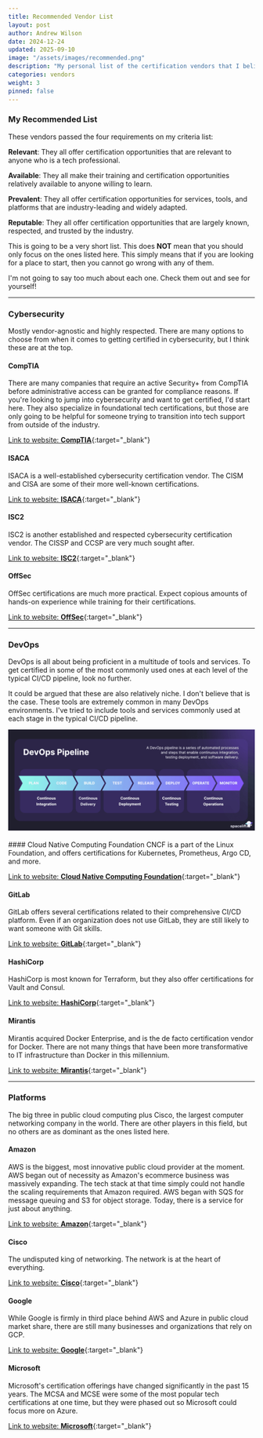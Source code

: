 ```yaml
---
title: Recommended Vendor List
layout: post
author: Andrew Wilson
date: 2024-12-24
updated: 2025-09-10
image: "/assets/images/recommended.png"
description: "My personal list of the certification vendors that I believe offer the best value for the majority of tech professionals of all backgrounds and experience levels."
categories: vendors
weight: 3
pinned: false
---
```

### My Recommended List
These vendors passed the four requirements on my criteria list:

**Relevant**: They all offer certification opportunities that are relevant to anyone who is a tech professional. 

**Available**: They all make their training and certification opportunities relatively available to anyone willing to learn.

**Prevalent**: They all offer certification opportunities for services, tools, and platforms that are industry-leading and widely adapted.

**Reputable**: They all offer certification opportunities that are largely known, respected, and trusted by the industry.

This is going to be a very short list. This does **NOT** mean that you should only focus on the ones listed here. This simply means that if you are looking for a place to start, then you cannot go wrong with any of them.

I'm not going to say too much about each one. Check them out and see for yourself!

---

### Cybersecurity
Mostly vendor-agnostic and highly respected. There are many options to choose from when it comes to getting certified in cybersecurity, but I think these are at the top.

#### CompTIA
There are many companies that require an active Security+ from CompTIA before administrative access can be granted for compliance reasons. If you're looking to jump into cybersecurity and want to get certified, I'd start here. They also specialize in foundational tech certifications, but those are only going to be helpful for someone trying to transition into tech support from outside of the industry. 

[Link to website: **CompTIA**](https://www.comptia.org/certifications){:target="_blank"}

#### ISACA
ISACA is a well-established cybersecurity certification vendor. The CISM and CISA are some of their more well-known certifications. 

[Link to website: **ISACA**](https://www.isaca.org/credentialing/certifications){:target="_blank"}

#### ISC2
ISC2 is another established and respected cybersecurity certification vendor. The CISSP and CCSP are very much sought after. 

[Link to website: **ISC2**](https://www.isc2.org/certifications){:target="_blank"}

#### OffSec
OffSec certifications are much more practical. Expect copious amounts of hands-on experience while training for their certifications. 

[Link to website: **OffSec**](https://www.offsec.com/courses-and-certifications/){:target="_blank"}

---

### DevOps
DevOps is all about being proficient in a multitude of tools and services. To get certified in some of the most commonly used ones at each level of the typical CI/CD pipeline, look no further.

It could be argued that these are also relatively niche. I don't believe that is the case. These tools are extremely common in many DevOps environments. I've tried to include tools and services commonly used at each stage in the typical CI/CD pipeline.
<div class="post-image">
	<a href="https://spacelift.io/blog/devops-pipeline" target="_blank">
		<img src="/assets/images/spacelift_devops_pipeline.png" class="img-responsive" alt="Spacelift Graphic">
	</a>
</div> 
<br>
#### Cloud Native Computing Foundation
CNCF is a part of the Linux Foundation, and offers certifications for Kubernetes, Prometheus, Argo CD, and more. 

[Link to website: **Cloud Native Computing Foundation**](https://www.cncf.io/training/certification/){:target="_blank"}

#### GitLab
GitLab offers several certifications related to their comprehensive CI/CD platform. Even if an organization does not use GitLab, they are still likely to want someone with Git skills.

[Link to website: **GitLab**](https://university.gitlab.com/pages/certifications){:target="_blank"}

#### HashiCorp
HashiCorp is most known for Terraform, but they also offer certifications for Vault and Consul. 

[Link to website: **HashiCorp**](https://www.hashicorp.com/certification){:target="_blank"}

#### Mirantis
Mirantis acquired Docker Enterprise, and is the de facto certification vendor for Docker. There are not many things that have been more transformative to IT infrastructure than Docker in this millennium.

[Link to website: **Mirantis**](https://training.mirantis.com/certification/dca-certification-exam/){:target="_blank"}

---

### Platforms
The big three in public cloud computing plus Cisco, the largest computer networking company in the world. There are other players in this field, but no others are as dominant as the ones listed here.

#### Amazon
AWS is the biggest, most innovative public cloud provider at the moment. AWS began out of necessity as Amazon's ecommerce business was massively expanding. The tech stack at that time simply could not handle the scaling requirements that Amazon required. AWS began with SQS for message queuing and S3 for object storage. Today, there is a service for just about anything.

[Link to website: **Amazon**](https://aws.amazon.com/certification/){:target="_blank"}

#### Cisco
The undisputed king of networking. The network is at the heart of everything.

[Link to website: **Cisco**](https://www.cisco.com/c/en/us/training-events/training-certifications/certifications.html){:target="_blank"}

#### Google
While Google is firmly in third place behind AWS and Azure in public cloud market share, there are still many businesses and organizations that rely on GCP. 

[Link to website: **Google**](https://cloud.google.com/learn/certification){:target="_blank"}

#### Microsoft
Microsoft's certification offerings have changed significantly in the past 15 years. The MCSA and MCSE were some of the most popular tech certifications at one time, but they were phased out so Microsoft could focus more on Azure. 

[Link to website: **Microsoft**](https://learn.microsoft.com/en-us/credentials/){:target="_blank"}